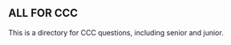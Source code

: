 ALL FOR CCC
-----------------------------------------------
This is a directory for CCC questions, including senior and junior. 
